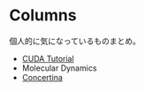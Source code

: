 # Columns
個人的に気になっているものまとめ。

- [CUDA Tutorial](https://physpeach.github.io/cuda-tutorial)
- Molecular Dynamics
- [Concertina](columns/concertina/index.md)